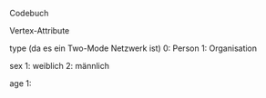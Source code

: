 Codebuch

Vertex-Attribute

type (da es ein Two-Mode Netzwerk ist)
0: Person
1: Organisation

sex
1: weiblich
2: männlich

age
1: 
